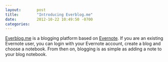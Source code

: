 ```yaml
---
layout:       post
title:        "Introducing Everblog.me"
date:         2012-10-22 10:49:50 -0700
categories:
---
```


 [Everblog.me](http://everblog.me)  is a blogging platform based on  [Evernote](http://evernote.com). If you are an existing Evernote user, you can login with your Evernote account, create a blog and choose a notebook. From then on, blogging is as simple as adding a note to your blog notebook. 
